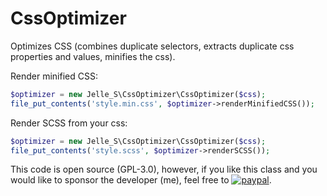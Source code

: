 # CssOptimizer
Optimizes CSS (combines duplicate selectors, extracts duplicate css properties and values, minifies the css).

Render minified CSS:
```php
$optimizer = new Jelle_S\CssOptimizer\CssOptimizer($css);
file_put_contents('style.min.css', $optimizer->renderMinifiedCSS());
```
Render SCSS from your css:
```php
$optimizer = new Jelle_S\CssOptimizer\CssOptimizer($css);
file_put_contents('style.scss', $optimizer->renderSCSS());
```
This code is open source (GPL-3.0), however, if you like this class and you would like to sponsor the developer (me), feel free to [![paypal](https://www.paypalobjects.com/en_US/i/btn/btn_donate_SM.gif)](https://www.paypal.com/cgi-bin/webscr?cmd=_s-xclick&hosted_button_id=AG7DAWA24HSRN).
